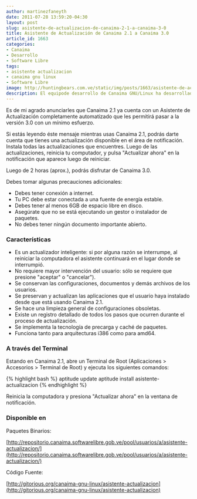 ```yaml
---
author: martinezfaneyth
date: 2011-07-28 13:59:20-04:30
layout: post
slug: asistente-de-actualizacion-de-canaima-2-1-a-canaima-3-0
title: Asistente de Actualización de Canaima 2.1 a Canaima 3.0
article_id: 1663
categories:
- Canaima
- Desarrollo
- Software Libre
tags:
- asistente actualizacion
- canaima gnu linux
- Software Libre
image: http://huntingbears.com.ve/static/img/posts/1663/asistente-de-actualizacion-de-canaima-2-1-a-canaima-3-0__1.jpg
description: El equipode desarrollo de Canaima GNU/Linux ha desarrollado un asistente para la actualización de Canaima 2.1 a Canaima 3.0.
---
```


Es de mi agrado anunciarles que Canaima 2.1 ya cuenta con un Asistente de Actualización completamente automatizado que les permitirá pasar a la versión 3.0 con un mínimo esfuerzo.

Si estás leyendo éste mensaje mientras usas Canaima 2.1, podrás darte cuenta que tienes una actualización disponible en el área de notificación. Instala todas las actualizaciones que encuentres. Luego de las actualizaciones, reinicia tu computador, y pulsa "Actualizar ahora" en la notificación que aparece luego de reiniciar.

Luego de 2 horas (aprox.), podrás disfrutar de Canaima 3.0.

<span class="figure figure-100" data-figure-src="http://huntingbears.com.ve/static/img/posts/1663/asistente-de-actualizacion-de-canaima-2-1-a-canaima-3-0__2.jpg" data-figure-href="http://huntingbears.com.ve/static/img/posts/1663/asistente-de-actualizacion-de-canaima-2-1-a-canaima-3-0__3.jpg"></span>

<span class="figure figure-100" data-figure-src="http://huntingbears.com.ve/static/img/posts/1663/asistente-de-actualizacion-de-canaima-2-1-a-canaima-3-0__4.jpg" data-figure-href="http://huntingbears.com.ve/static/img/posts/1663/asistente-de-actualizacion-de-canaima-2-1-a-canaima-3-0__5.jpg"></span>

Debes tomar algunas precauciones adicionales:

* Debes tener conexión a internet.
* Tu PC debe estar conectada a una fuente de energía estable.
* Debes tener al menos 6GB de espacio libre en disco.
* Asegúrate que no se está ejecutando un gestor o instalador de paquetes.
* No debes tener ningún documento importante abierto.

### Características

* Es un actualizador inteligente: si por alguna razón se interrumpe, al reiniciar la computadora el asistente continuará en el lugar donde se interrumpió.
* No requiere mayor intervención del usuario: sólo se requiere que presione "aceptar" o "cancelar").
* Se conservan las configuraciones, documentos y demás archivos de los usuarios.
* Se preservan y actualizan las aplicaciones que el usuario haya instalado desde que está usando Canaima 2.1.
* Se hace una limpieza general de configuraciones obsoletas.
* Existe un registro detallado de todos los pasos que ocurren durante el proceso de actualización.
* Se implementa la tecnología de precarga y caché de paquetes.
* Funciona tanto para arquitecturas i386 como para amd64.

### A través del Terminal

Estando en Canaima 2.1, abre un Terminal de Root (Aplicaciones > Accesorios > Terminal de Root) y ejecuta los siguientes comandos:

{% highlight bash %}
aptitude update
aptitude install asistente-actualizacion
{% endhighlight %}

Reinicia la computadora y presiona "Actualizar ahora" en la ventana de notificación.

### Disponible en

Paquetes Binarios:

[http://repositorio.canaima.softwarelibre.gob.ve/pool/usuarios/a/asistente-actualizacion/](http://repositorio.canaima.softwarelibre.gob.ve/pool/usuarios/a/asistente-actualizacion/)

Código Fuente:

[http://gitorious.org/canaima-gnu-linux/asistente-actualizacion](http://gitorious.org/canaima-gnu-linux/asistente-actualizacion)
